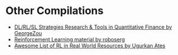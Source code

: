 # Other Compilations

- [DL/RL/SL Strategies Research & Tools in Quantitative Finance by GeorgeZou](https://github.com/georgezouq/awesome-ai-in-finance)
- [Reinforcement Learning material by roboserg](https://github.com/roboserg/rl)
- [Awesome List of RL in Real World Resources by Ugurkan Ates](https://github.com/ugurkanates/awesome-real-world-rl)
